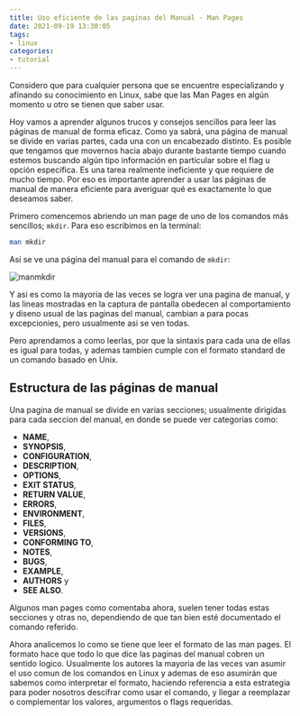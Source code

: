 ```yaml
---
title: Uso eficiente de las paginas del Manual - Man Pages
date: 2021-09-19 13:30:05
tags:
- linux
categories:
- tutorial
---
```


Considero que para cualquier persona que se encuentre especializando y afinando su conocimiento en Linux, sabe que las Man Pages en algún momento u otro se tienen que saber usar.

Hoy vamos a aprender algunos trucos y consejos sencillos para leer las páginas de manual de forma eficaz. Como ya sabrá, una página de manual se divide en varias partes, cada una con un encabezado distinto.
Es posible que tengamos que movernos hacia abajo durante bastante tiempo cuando estemos buscando algún tipo información en particular sobre el flag u opción específica. Es una tarea realmente ineficiente y que requiere de mucho tiempo. Por eso es importante aprender a usar las páginas de manual de manera eficiente para averiguar qué es exactamente lo que deseamos saber.

Primero comencemos abriendo un man page de uno de los comandos más sencillos; `mkdir`. Para eso escribimos en la terminal:

```bash
man mkdir
```

Así se ve una página del manual para el comando de `mkdir`:

![manmkdir](https://i.imgur.com/bm59ESQ.png)

Y asi es como la mayoria de las veces se logra ver una pagina de manual, y las lineas mostradas en la captura de pantalla obedecen al comportamiento y diseno usual de las paginas del manual, cambian a para pocas excepcionies, pero usualmente asi se ven todas. 

Pero aprendamos a como leerlas, por que la sintaxis para cada una de ellas es igual para todas, y ademas tambien cumple con el formato standard de un comando basado en Unix.


## Estructura de las páginas de manual

Una pagina de manual se divide en varias secciones; usualmente dirigidas para cada seccion del manual, en donde se puede ver categorias como:

- **NAME**,
- **SYNOPSIS**,
- **CONFIGURATION**,
- **DESCRIPTION**,
- **OPTIONS**,
- **EXIT STATUS**,
- **RETURN VALUE**,
- **ERRORS**,
- **ENVIRONMENT**,
- **FILES**,
- **VERSIONS**,
- **CONFORMING TO**,
- **NOTES**,
- **BUGS**,
- **EXAMPLE**,
- **AUTHORS** y
- **SEE ALSO**.
  
Algunos man pages como comentaba ahora, suelen tener todas estas secciones y otras no, dependiendo de que tan bien esté documentado el comando referido.

Ahora analicemos lo como se tiene que leer el formato de las man pages. El formato hace que todo lo que dice las paginas del manual cobren un sentido logico. Usualmente los autores la mayoria de las veces van asumir el uso comun de los comandos en Linux y ademas de eso asumirán que sabemos como interpretar el formato, haciendo referencia a esta estrategia para poder nosotros descifrar como usar el comando, y llegar a reemplazar o complementar los valores, argumentos o flags requeridas.
